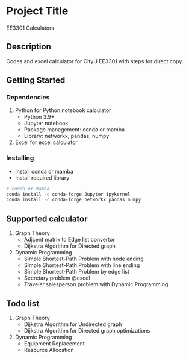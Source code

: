 # Project Title

EE3301 Calculators

## Description

Codes and excel calculator for CityU EE3301 with steps for direct copy.

## Getting Started

### Dependencies

1. Python for Python notebook calculator
   * Python 3.9+
   * Jupyter notebook
   * Package management: conda or mamba
   * Library: networkx, pandas, numpy
2. Excel for excel calculator

### Installing

* Install conda or mamba
* Install required library

```bash
# conda or mamba
conda install -c conda-forge Jupyter ipykernel
conda install -c conda-forge networkx pandas numpy
```

## Supported calculator

1. Graph Theory
    * Adjcent matrix to Edge list convertor
    * Dijkstra Algorithm for Directed graph
2. Dynamic Programming
    * Simple Shortest-Path Problem with node ending
    * Simple Shortest-Path Problem with line ending
    * Simple Shortest-Path Problem by edge list
    * Secretary problem @excel
    * Traveler salesperson problem with Dynamic Programming

## Todo list

1. Graph Theory
    * Dijkstra Algorithm for Undirected graph
    * Dijkstra Algorithm for Directed graph optimizations
2. Dynamic Programming
    * Equipment Replacement
    * Resource Allocation

<!-- ## Authors

Contributors names and contact info

ex. Name 
ex. [@Name](https://name.com) -->
